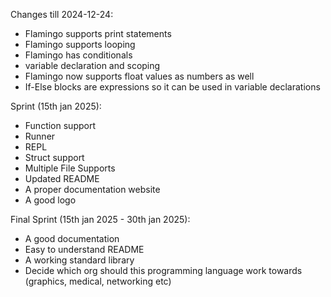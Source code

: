 Changes till 2024-12-24:
* Flamingo supports print statements
* Flamingo supports looping
* Flamingo has conditionals
* variable declaration and scoping
* Flamingo now supports float values as numbers as well
* If-Else blocks are expressions so it can be used in variable declarations

Sprint (15th jan 2025):
* Function support
* Runner
* REPL
* Struct support
* Multiple File Supports
* Updated README
* A proper documentation website
* A good logo

Final Sprint (15th jan 2025 - 30th jan 2025):
* A good documentation
* Easy to understand README
* A working standard library
* Decide which org should this programming language work towards (graphics, medical, networking etc)
